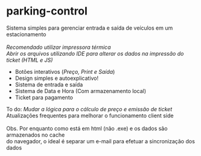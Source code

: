 # parking-control

Sistema simples para gerenciar entrada e saída de veículos em um estacionamento <br><br> 
*Recomendado utilizar impressora térmica* <br>
*Abrir os arquivos utilizando IDE para alterar os dados na impressão do ticket (HTML e JS)*

- Botões interativos (*Preço, Print e Saída*)
- Design simples e autoexplicativo!
- Sistema de entrada e saída
- Sistema de Data e Hora (Com armazenamento local)
- Ticket para pagamento

To do: *Mudar a lógica para o cálculo de preço e emissão de ticket* <br> Atualizações frequentes para melhorar o funcionamento client side <br><br>
Obs. Por enquanto como está em html (não .exe) e os dados são armazenados no cache <br> do navegador, o ideal é separar um e-mail para efetuar a sincronização dos dados
